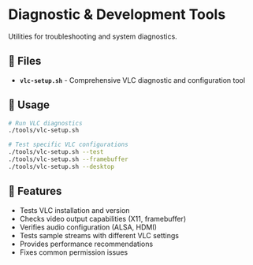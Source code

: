 # Diagnostic & Development Tools

Utilities for troubleshooting and system diagnostics.

## 📄 Files

- **`vlc-setup.sh`** - Comprehensive VLC diagnostic and configuration tool

## 🚀 Usage

```bash
# Run VLC diagnostics
./tools/vlc-setup.sh

# Test specific VLC configurations
./tools/vlc-setup.sh --test
./tools/vlc-setup.sh --framebuffer  
./tools/vlc-setup.sh --desktop
```

## 🔧 Features

- Tests VLC installation and version
- Checks video output capabilities (X11, framebuffer)
- Verifies audio configuration (ALSA, HDMI)
- Tests sample streams with different VLC settings
- Provides performance recommendations
- Fixes common permission issues